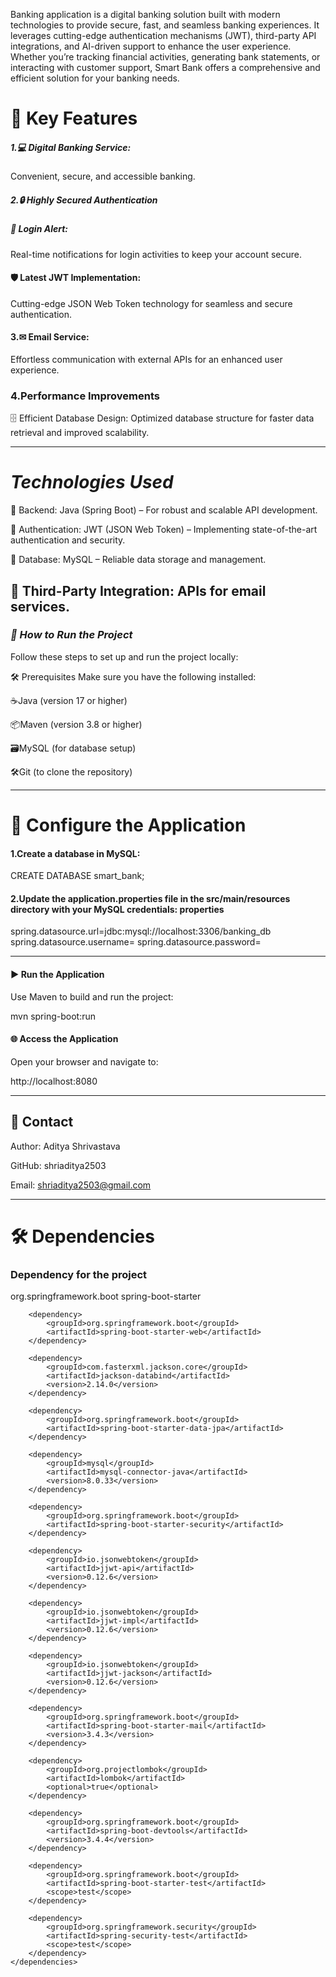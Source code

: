 Banking application is a digital banking solution built with modern technologies to provide secure, fast, and seamless banking experiences. It leverages cutting-edge authentication mechanisms (JWT), third-party API integrations, and AI-driven support to enhance the user experience. Whether you’re tracking financial activities, generating bank statements, or interacting with customer support, Smart Bank offers a comprehensive and efficient solution for your banking needs.

# 🌟 Key Features

##### 1.💻 Digital Banking Service:

Convenient, secure, and accessible banking.

##### 2.🔒 Highly Secured Authentication

##### 📩 Login Alert:

Real-time notifications for login activities to keep your account secure.

#### 🛡 Latest JWT Implementation:

Cutting-edge JSON Web Token technology for seamless and secure authentication.

#### 3.✉ Email Service:
Effortless communication with external APIs for an enhanced user experience.

### 4.Performance Improvements

🗄 Efficient Database Design: Optimized database structure for faster data retrieval and improved scalability.

------------------------------------------------------------------------------------------------------------------------

# *Technologies Used*

🔹 Backend: Java (Spring Boot) – For robust and scalable API development.

🔹 Authentication: JWT (JSON Web Token) – Implementing state-of-the-art authentication and security.

🔹 Database: MySQL – Reliable data storage and management.

🔹 Third-Party Integration: APIs for email services.
------------------------------------------------------------------------------------------------------------------------

### *🚀 How to Run the Project*

Follow these steps to set up and run the project locally:

🛠 Prerequisites
Make sure you have the following installed:

☕Java (version 17 or higher)

📦Maven (version 3.8 or higher)

🗃MySQL (for database setup)

🛠Git (to clone the repository)

------------------------------------------------------------------------------------------------------------------------

# 🔧 Configure the Application

#### 1.Create a database in MySQL:

CREATE DATABASE smart_bank;

#### 2.Update the application.properties file in the src/main/resources directory with your MySQL credentials: properties

spring.datasource.url=jdbc:mysql://localhost:3306/banking_db
spring.datasource.username=<username>
spring.datasource.password=<password>

------------------------------------------------------------------------------------------------------------------------

#### ▶ Run the Application

Use Maven to build and run the project:

mvn spring-boot:run

#### 🌐 Access the Application

Open your browser and navigate to:

http://localhost:8080

------------------------------------------------------------------------------------------------------------------------

## 📧 Contact

Author: Aditya Shrivastava

GitHub: shriaditya2503

Email: shriaditya2503@gmail.com

------------------------------------------------------------------------------------------------------------------------

# 🛠 Dependencies

### Dependency for the project

<dependencies>
		<dependency>
			<groupId>org.springframework.boot</groupId>
			<artifactId>spring-boot-starter</artifactId>
		</dependency>

		<dependency>
			<groupId>org.springframework.boot</groupId>
			<artifactId>spring-boot-starter-web</artifactId>
		</dependency>

		<dependency>
			<groupId>com.fasterxml.jackson.core</groupId>
			<artifactId>jackson-databind</artifactId>
			<version>2.14.0</version>
		</dependency>

		<dependency>
			<groupId>org.springframework.boot</groupId>
			<artifactId>spring-boot-starter-data-jpa</artifactId>
		</dependency>

		<dependency>
			<groupId>mysql</groupId>
			<artifactId>mysql-connector-java</artifactId>
			<version>8.0.33</version>
		</dependency>

		<dependency>
			<groupId>org.springframework.boot</groupId>
			<artifactId>spring-boot-starter-security</artifactId>
		</dependency>

		<dependency>
			<groupId>io.jsonwebtoken</groupId>
			<artifactId>jjwt-api</artifactId>
			<version>0.12.6</version>
		</dependency>

		<dependency>
			<groupId>io.jsonwebtoken</groupId>
			<artifactId>jjwt-impl</artifactId>
			<version>0.12.6</version>
		</dependency>

		<dependency>
			<groupId>io.jsonwebtoken</groupId>
			<artifactId>jjwt-jackson</artifactId>
			<version>0.12.6</version>
		</dependency>

		<dependency>
			<groupId>org.springframework.boot</groupId>
			<artifactId>spring-boot-starter-mail</artifactId>
			<version>3.4.3</version>
		</dependency>

		<dependency>
			<groupId>org.projectlombok</groupId>
			<artifactId>lombok</artifactId>
			<optional>true</optional>
		</dependency>

		<dependency>
			<groupId>org.springframework.boot</groupId>
			<artifactId>spring-boot-devtools</artifactId>
			<version>3.4.4</version>
		</dependency>

		<dependency>
			<groupId>org.springframework.boot</groupId>
			<artifactId>spring-boot-starter-test</artifactId>
			<scope>test</scope>
		</dependency>

		<dependency>
			<groupId>org.springframework.security</groupId>
			<artifactId>spring-security-test</artifactId>
			<scope>test</scope>
		</dependency>
	</dependencies>